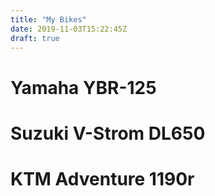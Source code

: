 ```yaml
---
title: "My Bikes"
date: 2019-11-03T15:22:45Z
draft: true
---
```

# Yamaha YBR-125
# Suzuki V-Strom DL650
# KTM Adventure 1190r
